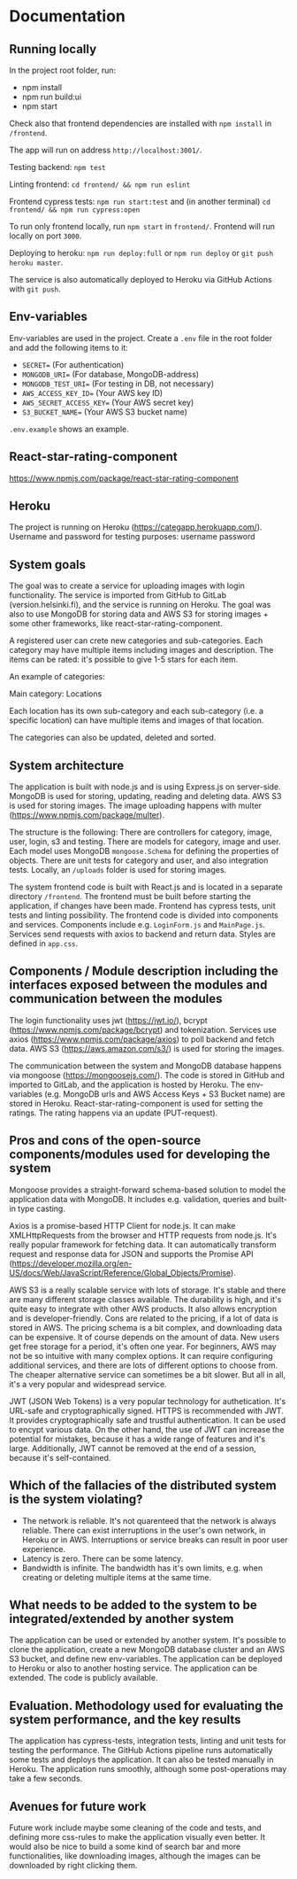 # Documentation

## Running locally

In the project root folder, run:

* npm install
* npm run build:ui
* npm start

Check also that frontend dependencies are installed with `npm install` in `/frontend`.

The app will run on address `http://localhost:3001/`.

Testing backend: `npm test`

Linting frontend: `cd frontend/ && npm run eslint`

Frontend cypress tests: `npm run start:test` and (in another terminal) `cd frontend/ && npm run cypress:open`

To run only frontend locally, run `npm start` in `frontend/`. Frontend will run locally on port `3000`.

Deploying to heroku: `npm run deploy:full` or `npm run deploy` or `git push heroku master`.

The service is also automatically deployed to Heroku via GitHub Actions with `git push`.

## Env-variables

Env-variables are used in the project. Create a `.env` file in the root folder and add the following items to it:

* `SECRET=` (For authentication)
* `MONGODB_URI=` (For database, MongoDB-address)
* `MONGODB_TEST_URI=` (For testing in DB, not necessary)
* `AWS_ACCESS_KEY_ID=` (Your AWS key ID)
* `AWS_SECRET_ACCESS_KEY=` (Your AWS secret key)
* `S3_BUCKET_NAME=` (Your AWS S3 bucket name)

`.env.example` shows an example.

## React-star-rating-component

https://www.npmjs.com/package/react-star-rating-component


## Heroku

The project is running on Heroku (https://categapp.herokuapp.com/).
Username and password for testing purposes:
username
password


## System goals

The goal was to create a service for uploading images with login functionality. The service is imported from GitHub to GitLab (version.helsinki.fi), and the service is running on Heroku. The goal was also to use MongoDB for storing data and AWS S3 for storing images + some other frameworks, like react-star-rating-component.

A registered user can crete new categories and sub-categories. Each category may have multiple items including images and description. The items can be rated: it's possible to give 1-5 stars for each item. 

An example of categories:

Main category: Locations

Each location has its own sub-category and each sub-category (i.e. a specific location) can have multiple items and images of that location.

The categories can also be updated, deleted and sorted.

## System architecture

The application is built with node.js and is using Express.js on server-side. MongoDB is used for storing, updating, reading and deleting data. AWS S3 is used for storing images. The image uploading happens with multer (https://www.npmjs.com/package/multer).

The structure is the following: There are controllers for category, image, user, login, s3 and testing. There are models for category, image and user. Each model uses MongoDB `mongoose.Schema` for defining the properties of objects. There are unit tests for category and user, and also integration tests. Locally, an `/uploads` folder is used for storing images.

The system frontend code is built with React.js and is located in a separate directory `/frontend`. The frontend must be built before starting the application, if changes have been made. Frontend has cypress tests, unit tests and linting possibility. The frontend code is divided into components and services. Components include e.g. `LoginForm.js` and `MainPage.js`. Services send requests with axios to backend and return data. Styles are defined in `app.css`.

## Components / Module description including the interfaces exposed between the modules and communication between the modules

The login functionality uses jwt (https://jwt.io/), bcrypt (https://www.npmjs.com/package/bcrypt) and tokenization. 
Services use axios (https://www.npmjs.com/package/axios) to poll backend and fetch data. AWS S3 (https://aws.amazon.com/s3/) is used for storing the images.

The communication between the system and MongoDB database happens via mongoose (https://mongoosejs.com/). The code is stored in GitHub and imported to GitLab, and the application is hosted by Heroku. The env-variables (e.g. MongoDB urls and AWS Access Keys + S3 Bucket name) are stored in Heroku. React-star-rating-component is used for setting the ratings. The rating happens via an update (PUT-request).


## Pros and cons of the open-source components/modules used for developing the system

Mongoose provides a straight-forward schema-based solution to model the application data with MongoDB. It includes e.g. validation, queries and built-in type casting.

Axios is a promise-based HTTP Client for node.js. It can make XMLHttpRequests from the browser and HTTP requests from node.js. It's really popular framework for fetching data. It can automatically transform request and response data for JSON and supports the Promise API (https://developer.mozilla.org/en-US/docs/Web/JavaScript/Reference/Global_Objects/Promise).

AWS S3 is a really scalable service with lots of storage. It's stable and there are many different storage classes available. The durability is high, and it's quite easy to integrate with other AWS products. It also allows encryption and is developer-friendly. Cons are related to the pricing, if a lot of data is stored in AWS. The pricing schema is a bit complex, and downloading data can be expensive. It of course depends on the amount of data. New users get free storage for a period, it's often one year. For beginners, AWS may not be so intuitive with many complex options. It can require configuring additional services, and there are lots of different options to choose from. The cheaper alternative service can sometimes be a bit slower. But all in all, it's a very popular and widespread service.

JWT (JSON Web Tokens) is a very popular technology for authetication. It's URL-safe and cryptographically signed. HTTPS is recommended with JWT. It provides cryptographically safe and trustful authentication. It can be used to encypt various data. On the other hand, the use of JWT can increase the potential for mistakes, because it has a wide range of features and it's large. Additionally, JWT cannot be removed at the end of a session, because it's self-contained.


## Which of the fallacies of the distributed system is the system violating?

- The network is reliable. It's not quarenteed that the network is always reliable. There can exist interruptions in the user's own network, in Heroku or in AWS. Interruptions or service breaks can result in poor user experience.
- Latency is zero. There can be some latency.
- Bandwidth is infinite. The bandwidth has it's own limits, e.g. when creating or deleting multiple items at the same time.


## What needs to be added to the system to be integrated/extended by another system

The application can be used or extended by another system. It's possible to clone the application, create a new MongoDB database cluster and an AWS S3 bucket, and define new env-variables. The application can be deployed to Heroku or also to another hosting service. The application can be extended. The code is publicly available.


## Evaluation. Methodology used for evaluating the system performance, and the key results

The application has cypress-tests, integration tests, linting and unit tests for testing the performance. The GitHub Actions pipeline runs automatically some tests and deploys the application. It can also be tested manually in Heroku. The application runs smoothly, although some post-operations may take a few seconds.

## Avenues for future work

Future work include maybe some cleaning of the code and tests, and defining more css-rules to make the application visually even better. It would also be nice to build a some kind of search bar and more functionalities, like downloading images, although the images can be downloaded by right clicking them. 

